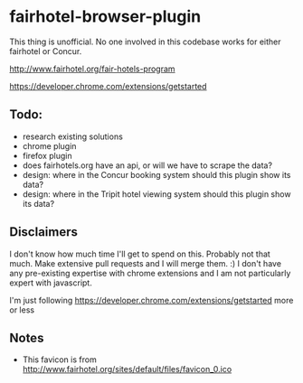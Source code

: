 # fairhotel-browser-plugin

This thing is unofficial. No one involved in this codebase works for either fairhotel or Concur.

http://www.fairhotel.org/fair-hotels-program

https://developer.chrome.com/extensions/getstarted

## Todo:

- research existing solutions
- chrome plugin
- firefox plugin
- does fairhotels.org have an api, or will we have to scrape the data?
- design: where in the Concur booking system should this plugin show its data?
- design: where in the Tripit hotel viewing system should this plugin show its data?

## Disclaimers

I don't know how much time I'll get to spend on this. Probably not that much. Make extensive pull requests and I will merge them. :) I don't have any pre-existing expertise with chrome extensions and I am not particularly expert with javascript.

I'm just following https://developer.chrome.com/extensions/getstarted more or less

## Notes

- This favicon is from http://www.fairhotel.org/sites/default/files/favicon_0.ico

